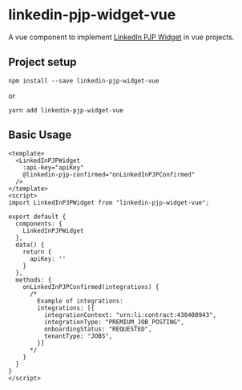 # linkedin-pjp-widget-vue

A vue component to implement [LinkedIn PJP Widget](https://learn.microsoft.com/en-us/linkedin/talent/job-postings/api/job-posting-customer-configuration) in vue projects.

## Project setup

```
npm install --save linkedin-pjp-widget-vue
```

or

```
yarn add linkedin-pjp-widget-vue
```

## Basic Usage

```
<template>
  <LinkedInPJPWidget
    :api-key="apiKey"
    @linkedin-pjp-confirmed="onLinkedInPJPConfirmed"
  />
</template>
<script>
import LinkedInPJPWidget from "linkedin-pjp-widget-vue";

export default {
  components: {
    LinkedInPJPWidget
  },
  data() {
    return {
      apiKey: ''
    }
  },
  methods: {
    onLinkedInPJPConfirmed(integrations) {
      /*
        Example of integrations:
        integrations: [{
          integrationContext: "urn:li:contract:430400943",
          integrationType: "PREMIUM_JOB_POSTING",
          onboardingStatus: "REQUESTED",
          tenantType: "JOBS",
        }]
      */
    }
  }
}
</script>
```

